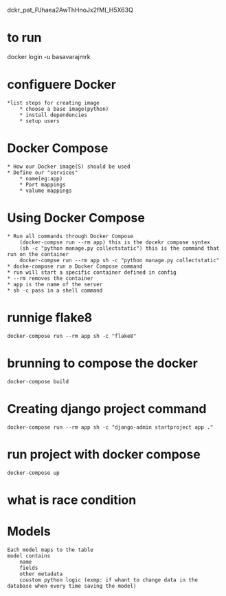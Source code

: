 
dckr_pat_PJhaea2AwThHnoJx2fMI_H5X63Q
# to run 
docker login -u basavarajmrk
# configuere Docker
    *list steps for creating image
        * choose a base image(python)
        * install dependencies
        * setup users
# Docker Compose
    * How our Docker image(S) should be used
    * Define our "services"
        * name(eg:app)
        * Port mappings
        * valume mappings
# Using Docker Compose
    * Run all commands through Docker Compose
        (docker-compse run --rm app) this is the docekr compose syntex
        (sh -c "python manage.py collectstatic") this is the command that run on the container
        docker-compse run --rm app sh -c "python manage.py collectstatic"
    * docke-compose run a Docker Compose command
    * run will start a specific container defined in config
    * --rm removes the container
    * app is the name of the server
    * sh -c pass in a shell command
# runnige flake8
    docker-compose run --rm app sh -c "flake8"

# brunning to compose the docker
    docker-compose build

# Creating django project command
    docker-compose run --rm app sh -c "django-admin startproject app ."

# run project with docker compose
    docker-compose up
# what is race condition

# Models
    Each model maps to the table
    model contains
        name
        fields
        other metadata
        coustom python logic (exmp: if whant to change data in the database when every time saving the model)
